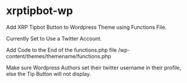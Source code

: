 # xrptipbot-wp
Add XRP Tipbot Button to Wordpress Theme using Functions File.

Currently Set to Use a Twitter Account.

Add Code to the End of the functions.php file
/wp-content/themes/themename/functions.php

Make sure Wordpress Authors set their twitter username in their profile, else the Tip Button will not display.
